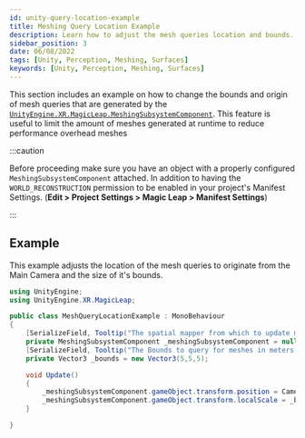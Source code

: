 ```yaml
---
id: unity-query-location-example
title: Meshing Query Location Example
description: Learn how to adjust the mesh queries location and bounds.
sidebar_position: 3
date: 06/08/2022
tags: [Unity, Perception, Meshing, Surfaces]
keywords: [Unity, Perception, Meshing, Surfaces]
---
```


This section includes an example on how to change the bounds and origin of mesh queries that are generated by the [`UnityEngine.XR.MagicLeap.MeshingSubsystemComponent`](/docs/guides/unity/perception/meshing/unity-meshing-subsystem-component.md). This feature is useful to limit the amount of meshes generated at runtime to reduce performance overhead meshes

:::caution

Before proceeding make sure you have an object with a properly configured `MeshingSubsystemComponent` attached. In addition to having the `WORLD_RECONSTRUCTION` permission to be enabled in your project's Manifest Settings. (**Edit > Project Settings > Magic Leap > Manifest Settings**)

:::

## Example

This example adjusts the location of the mesh queries to originate from the Main Camera and the size of it's bounds.

```csharp showLineNumbers
using UnityEngine;
using UnityEngine.XR.MagicLeap;

public class MeshQueryLocationExample : MonoBehaviour
{
    [SerializeField, Tooltip("The spatial mapper from which to update mesh params.")]
    private MeshingSubsystemComponent _meshingSubsystemComponent = null;
    [SerializeField, Tooltip("The Bounds to query for meshes in meters.")]
    private Vector3 _bounds = new Vector3(5,5,5);

    void Update()
    {
        _meshingSubsystemComponent.gameObject.transform.position = Camera.main.gameObject.transform.position;
        _meshingSubsystemComponent.gameObject.transform.localScale = _bounds;
    }

}

```
